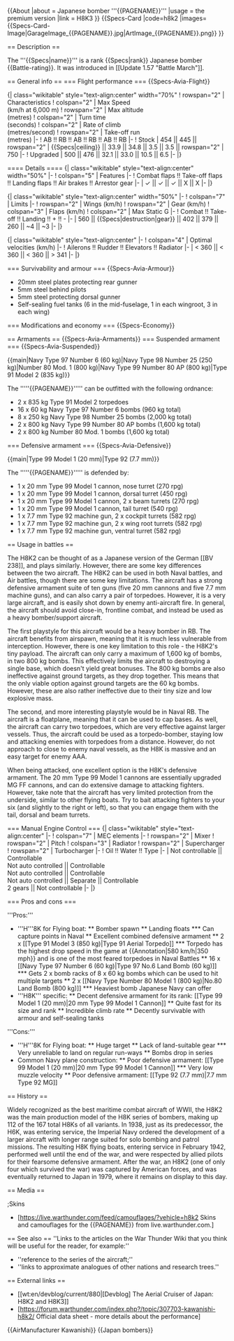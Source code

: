 {{About
|about = Japanese bomber '''{{PAGENAME}}'''
|usage = the premium version
|link = H8K3
}}
{{Specs-Card
|code=h8k2
|images={{Specs-Card-Image|GarageImage_{{PAGENAME}}.jpg|ArtImage_{{PAGENAME}}.png}}
}}

== Description ==
<!-- ''In the description, the first part should be about the history of and the creation and combat usage of the aircraft, as well as its key features. In the second part, tell the reader about the aircraft in the game. Insert a screenshot of the vehicle, so that if the novice player does not remember the vehicle by name, he will immediately understand what kind of vehicle the article is talking about.'' -->
The '''{{Specs|name}}''' is a rank {{Specs|rank}} Japanese bomber {{Battle-rating}}. It was introduced in [[Update 1.57 "Battle March"]].

== General info ==
=== Flight performance ===
{{Specs-Avia-Flight}}
<!-- ''Describe how the aircraft behaves in the air. Speed, manoeuvrability, acceleration and allowable loads - these are the most important characteristics of the vehicle.'' -->

{| class="wikitable" style="text-align:center" width="70%"
! rowspan="2" | Characteristics
! colspan="2" | Max Speed<br>(km/h at 6,000 m)
! rowspan="2" | Max altitude<br>(metres)
! colspan="2" | Turn time<br>(seconds)
! colspan="2" | Rate of climb<br>(metres/second)
! rowspan="2" | Take-off run<br>(metres)
|-
! AB !! RB !! AB !! RB !! AB !! RB
|-
! Stock
| 454 || 445 || rowspan="2" | {{Specs|ceiling}} || 33.9 || 34.8 || 3.5 || 3.5 || rowspan="2" | 750
|-
! Upgraded
| 500 || 476 || 32.1 || 33.0 || 10.5 || 6.5
|-
|}

==== Details ====
{| class="wikitable" style="text-align:center" width="50%"
|-
! colspan="5" | Features
|-
! Combat flaps !! Take-off flaps !! Landing flaps !! Air brakes !! Arrestor gear
|-
| ✓ || ✓ || ✓ || X || X     <!-- ✓ -->
|-
|}

{| class="wikitable" style="text-align:center" width="50%"
|-
! colspan="7" | Limits
|-
! rowspan="2" | Wings (km/h)
! rowspan="2" | Gear (km/h)
! colspan="3" | Flaps (km/h)
! colspan="2" | Max Static G
|-
! Combat !! Take-off !! Landing !! + !! -
|-
| 560 <!-- {{Specs|destruction|body}} --> || {{Specs|destruction|gear}} || 402 || 379 || 260 || ~4 || ~3
|-
|}

{| class="wikitable" style="text-align:center"
|-
! colspan="4" | Optimal velocities (km/h)
|-
! Ailerons !! Rudder !! Elevators !! Radiator
|-
| < 360 || < 360 || < 360 || > 341
|-
|}

=== Survivability and armour ===
{{Specs-Avia-Armour}}
<!-- ''Examine the survivability of the aircraft. Note how vulnerable the structure is and how secure the pilot is, whether the fuel tanks are armoured, etc. Describe the armour, if there is any, and also mention the vulnerability of other critical aircraft systems.'' -->

* 20mm steel plates protecting rear gunner
* 5mm steel behind pilots
* 5mm steel protecting dorsal gunner
* Self-sealing fuel tanks (6 in the mid-fuselage, 1 in each wingroot, 3 in each wing)

=== Modifications and economy ===
{{Specs-Economy}}

== Armaments ==
{{Specs-Avia-Armaments}}
=== Suspended armament ===
{{Specs-Avia-Suspended}}
<!-- ''Describe the aircraft's suspended armament: additional cannons under the wings, bombs, rockets and torpedoes. This section is especially important for bombers and attackers. If there is no suspended weaponry remove this subsection.'' -->
{{main|Navy Type 97 Number 6 (60 kg)|Navy Type 98 Number 25 (250 kg)|Number 80 Mod. 1 (800 kg)|Navy Type 99 Number 80 AP (800 kg)|Type 91 Model 2 (835 kg)}}

The '''''{{PAGENAME}}''''' can be outfitted with the following ordnance:

* 2 x 835 kg Type 91 Model 2 torpedoes
* 16 x 60 kg Navy Type 97 Number 6 bombs (960 kg total)
* 8 x 250 kg Navy Type 98 Number 25 bombs (2,000 kg total)
* 2 x 800 kg Navy Type 99 Number 80 AP bombs (1,600 kg total)
* 2 x 800 kg Number 80 Mod. 1 bombs (1,600 kg total)

=== Defensive armament ===
{{Specs-Avia-Defensive}}
<!-- ''Defensive armament with turret machine guns or cannons, crewed by gunners. Examine the number of gunners and what belts or drums are better to use. If defensive weaponry is not available, remove this subsection.'' -->
{{main|Type 99 Model 1 (20 mm)|Type 92 (7.7 mm)}}

The '''''{{PAGENAME}}''''' is defended by:

* 1 x 20 mm Type 99 Model 1 cannon, nose turret (270 rpg)
* 1 x 20 mm Type 99 Model 1 cannon, dorsal turret (450 rpg)
* 1 x 20 mm Type 99 Model 1 cannon, 2 x beam turrets (270 rpg)
* 1 x 20 mm Type 99 Model 1 cannon, tail turret (540 rpg)
* 1 x 7.7 mm Type 92 machine gun, 2 x cockpit turrets (582 rpg)
* 1 x 7.7 mm Type 92 machine gun, 2 x wing root turrets (582 rpg)
* 1 x 7.7 mm Type 92 machine gun, ventral turret (582 rpg)

== Usage in battles ==
<!-- ''Describe the tactics of playing in the aircraft, the features of using aircraft in a team and advice on tactics. Refrain from creating a "guide" - do not impose a single point of view, but instead, give the reader food for thought. Examine the most dangerous enemies and give recommendations on fighting them. If necessary, note the specifics of the game in different modes (AB, RB, SB).'' -->
The H8K2 can be thought of as a Japanese version of the German [[BV 238]], and plays similarly. However, there are some key differences between the two aircraft. The H8K2 can be used in both Naval battles, and Air battles, though there are some key limitations. The aircraft has a strong defensive armament suite of ten guns (five 20 mm cannons and five 7.7 mm machine guns), and can also carry a pair of torpedoes. However, it is a very large aircraft, and is easily shot down by enemy anti-aircraft fire. In general, the aircraft should avoid close-in, frontline combat, and instead be used as a heavy bomber/support aircraft.

The first playstyle for this aircraft would be a heavy bomber in RB. The aircraft benefits from airspawn, meaning that it is much less vulnerable from interception. However, there is one key limitation to this role - the H8K2's tiny payload. The aircraft can only carry a maximum of 1,600 kg of bombs, in two 800 kg bombs. This effectively limits the aircraft to destroying a single base, which doesn't yield great bonuses. The 800 kg bombs are also ineffective against ground targets, as they drop together. This means that the only viable option against ground targets are the 60 kg bombs. However, these are also rather ineffective due to their tiny size and low explosive mass.

The second, and more interesting playstyle would be in Naval RB. The aircraft is a floatplane, meaning that it can be used to cap bases. As well, the aircraft can carry two torpedoes, which are very effective against larger vessels. Thus, the aircraft could be used as a torpedo-bomber, staying low and attacking enemies with torpedoes from a distance. However, do not approach to close to enemy naval vessels, as the H8K is massive and an easy target for enemy AAA.

When being attacked, one excellent option is the H8K's defensive armament. The 20 mm Type 99 Model 1 cannons are essentially upgraded MG FF cannons, and can do extensive damage to attacking fighters. However, take note that the aircraft has very limited protection from the underside, similar to other flying boats. Try to bait attacking fighters to your six (and slightly to the right or left), so that you can engage them with the tail, dorsal and beam turrets.

=== Manual Engine Control ===
{| class="wikitable" style="text-align:center"
|-
! colspan="7" | MEC elements
|-
! rowspan="2" | Mixer
! rowspan="2" | Pitch
! colspan="3" | Radiator
! rowspan="2" | Supercharger
! rowspan="2" | Turbocharger
|-
! Oil !! Water !! Type
|-
| Not controllable || Controllable<br>Not auto controlled || Controllable<br>Not auto controlled || Controllable<br>Not auto controlled || Separate || Controllable<br>2 gears || Not controllable
|-
|}

=== Pros and cons ===
<!-- ''Summarise and briefly evaluate the vehicle in terms of its characteristics and combat effectiveness. Mark its pros and cons in the bulleted list. Try not to use more than 6 points for each of the characteristics. Avoid using categorical definitions such as "bad", "good" and the like - use substitutions with softer forms such as "inadequate" and "effective".'' -->

'''Pros:'''

* '''H'''8K for Flying boat:
** Bomber spawn
** Landing floats
*** Can capture points in Naval
** Excellent combined defensive armament
** 2 x [[Type 91 Model 3 (850 kg)|Type 91 Aerial Torpedo]]
*** Torpedo has the highest drop speed in the game at {{Annotation|580 km/h|350 mph}} and is one of the most feared torpedoes in Naval Battles
** 16 x [[Navy Type 97 Number 6 (60 kg)|Type 97 No.6 Land Bomb (60 kg)]]
*** Gets 2 x bomb racks of 8 x 60 kg bombs which can be used to hit multiple targets
** 2 x [[Navy Type Number 80 Model 1 (800 kg)|No.80 Land Bomb (800 kg)]]
*** Heaviest bomb Japanese Navy can offer
* '''H8K''' specific:
** Decent defensive armament for its rank: [[Type 99 Model 1 (20 mm)|20 mm Type 99 Model 1 Cannon]]
** Quite fast for its size and rank
** Incredible climb rate
** Decently survivable with armour and self-sealing tanks

'''Cons:'''

* '''H'''8K for Flying boat:
** Huge target
** Lack of land-suitable gear
*** Very unreliable to land on regular run-ways
** Bombs drop in series
* Common Navy plane construction:
** Poor defensive armament: [[Type 99 Model 1 (20 mm)|20 mm Type 99 Model 1 Cannon]]
*** Very low muzzle velocity
** Poor defensive armament: [[Type 92 (7.7 mm)|7.7 mm Type 92 MG]]

== History ==
<!-- ''Describe the history of the creation and combat usage of the aircraft in more detail than in the introduction. If the historical reference turns out to be too long, take it to a separate article, taking a link to the article about the vehicle and adding a block "/History" (example: <nowiki>https://wiki.warthunder.com/(Vehicle-name)/History</nowiki>) and add a link to it here using the <code>main</code> template. Be sure to reference text and sources by using <code><nowiki><ref></ref></nowiki></code>, as well as adding them at the end of the article with <code><nowiki><references /></nowiki></code>. This section may also include the vehicle's dev blog entry (if applicable) and the in-game encyclopedia description (under <code><nowiki>=== In-game description ===</nowiki></code>, also if applicable).'' -->

Widely recognized as the best maritime combat aircraft of WWII, the H8K2 was the main production model of the H8K series of bombers, making up 112 of the 167 total H8Ks of all variants. In 1938, just as its predecessor, the H6K, was entering service, the Imperial Navy ordered the development of a larger aircraft with longer range suited for solo bombing and patrol missions. The resulting H8K flying boats, entering service in February 1942, performed well until the end of the war, and were respected by allied pilots for their fearsome defensive armament. After the war, an H8K2 (one of only four which survived the war) was captured by American forces, and was eventually returned to Japan in 1979, where it remains on display to this day.

== Media ==
<!-- ''Excellent additions to the article would be video guides, screenshots from the game, and photos.'' -->

;Skins

* [https://live.warthunder.com/feed/camouflages/?vehicle=h8k2 Skins and camouflages for the {{PAGENAME}} from live.warthunder.com.]

== See also ==
''Links to the articles on the War Thunder Wiki that you think will be useful for the reader, for example:''

* ''reference to the series of the aircraft;''
* ''links to approximate analogues of other nations and research trees.''

== External links ==
<!-- ''Paste links to sources and external resources, such as:''
* ''topic on the official game forum;''
* ''other literature.'' -->

* [[wt:en/devblog/current/880|[Devblog] The Aerial Cruiser of Japan: H8K2 and H8K3]]
* [https://forum.warthunder.com/index.php?/topic/307703-kawanishi-h8k2/ Official data sheet - more details about the performance]

{{AirManufacturer Kawanishi}}
{{Japan bombers}}